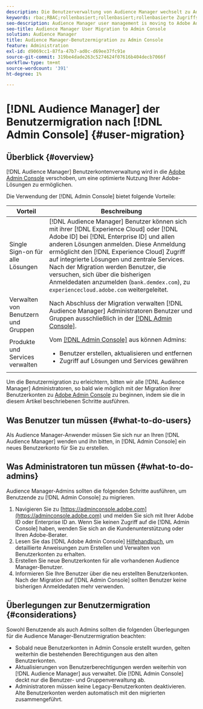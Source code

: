 ```yaml
---
description: Die Benutzerverwaltung von Audience Manager wechselt zu Adobe Admin Console. In diesem Artikel wird erläutert, was Sie tun müssen, um sich auf die Benutzermigration vorzubereiten, und was sich nach Abschluss der Migration ändert.
keywords: rbac;RBAC;rollenbasiert;rollenbasiert;rollenbasierte Zugriffssteuerungen
seo-description: Audience Manager user management is moving to Adobe Admin Console. This article explains what you need to do to prepare for user migration, and what will change once the migration is complete.
seo-title: Audience Manager User Migration to Admin Console
solution: Audience Manager
title: Audience Manager-Benutzermigration zu Admin Console
feature: Administration
exl-id: d9069cc1-87fa-47b7-ad0c-d69ee37fc91e
source-git-commit: 319be4dade263c5274624f07616b404decb7066f
workflow-type: tm+mt
source-wordcount: '391'
ht-degree: 1%

---
```


# [!DNL Audience Manager] der Benutzermigration nach [!DNL Admin Console] {#user-migration}

## Überblick {#overview}

[!DNL Audience Manager] Benutzerkontenverwaltung wird in die [Adobe Admin Console](https://helpx.adobe.com/de/enterprise/using/admin-console.html) verschoben, um eine optimierte Nutzung Ihrer Adobe-Lösungen zu ermöglichen.

Die Verwendung der [!DNL Admin Console] bietet folgende Vorteile:

| Vorteil | Beschreibung |
|---|---|
| Single Sign-on für alle Lösungen | [!DNL Audience Manager] Benutzer können sich mit ihrer [!DNL Experience Cloud] oder [!DNL Adobe ID] bei [!DNL Enterprise ID] und allen anderen Lösungen anmelden. Diese Anmeldung ermöglicht den [!DNL Experience Cloud] Zugriff auf integrierte Lösungen und zentrale Services. Nach der Migration werden Benutzer, die versuchen, sich über die bisherigen Anmeldedaten anzumelden (`bank.demdex.com`), zu `experiencecloud.adobe.com` weitergeleitet. |
| Verwalten von Benutzern und Gruppen | Nach Abschluss der Migration verwalten [!DNL Audience Manager] Administratoren Benutzer und Gruppen ausschließlich in der [[!DNL Admin Console]](https://adminconsole.adobe.com/enterprise/). |
| Produkte und Services verwalten | Vom [[!DNL Admin Console]](https://adminconsole.adobe.com/enterprise/) aus können Admins: <ul><li>Benutzer erstellen, aktualisieren und entfernen</li><li>Zugriff auf Lösungen und Services gewähren</li></ul> |

Um die Benutzermigration zu erleichtern, bitten wir alle [!DNL Audience Manager] Administratoren, so bald wie möglich mit der Migration ihrer Benutzerkonten zu [Adobe Admin Console](https://helpx.adobe.com/de/enterprise/using/admin-console.html) zu beginnen, indem sie die in diesem Artikel beschriebenen Schritte ausführen.

## Was Benutzer tun müssen {#what-to-do-users}

Als Audience Manager-Anwender müssen Sie sich nur an Ihren [!DNL Audience Manager] wenden und ihn bitten, in [!DNL Admin Console] ein neues Benutzerkonto für Sie zu erstellen.

## Was Administratoren tun müssen {#what-to-do-admins}

Audience Manager-Admins sollten die folgenden Schritte ausführen, um Benutzende zu [!DNL Admin Console] zu migrieren.

1. Navigieren Sie zu [https://adminconsole.adobe.com](https://adminconsole.adobe.com) und melden Sie sich mit Ihrer Adobe ID oder Enterprise ID an. Wenn Sie keinen Zugriff auf die [!DNL Admin Console] haben, wenden Sie sich an die Kundenunterstützung oder Ihren Adobe-Berater.
2. Lesen Sie das [!DNL Adobe Admin Console] [Hilfehandbuch](https://helpx.adobe.com/de/enterprise/admin-guide.html/enterprise/using/users.ug.html), um detaillierte Anweisungen zum Erstellen und Verwalten von Benutzerkonten zu erhalten.
3. Erstellen Sie neue Benutzerkonten für alle vorhandenen Audience Manager-Benutzer.
4. Informieren Sie Ihre Benutzer über die neu erstellten Benutzerkonten. Nach der Migration auf [!DNL Admin Console] sollten Benutzer keine bisherigen Anmeldedaten mehr verwenden.

## Überlegungen zur Benutzermigration {#considerations}

Sowohl Benutzende als auch Admins sollten die folgenden Überlegungen für die Audience Manager-Benutzermigration beachten:

* Sobald neue Benutzerkonten in Admin Console erstellt wurden, gelten weiterhin die bestehenden Berechtigungen aus den alten Benutzerkonten.
* Aktualisierungen von Benutzerberechtigungen werden weiterhin von [!DNL Audience Manager] aus verwaltet. Die [!DNL Admin Console] deckt nur die Benutzer- und Gruppenverwaltung ab.
* Administratoren müssen keine Legacy-Benutzerkonten deaktivieren. Alte Benutzerkonten werden automatisch mit den migrierten zusammengeführt.
